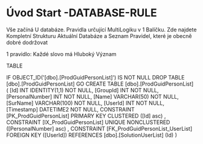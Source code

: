 ﻿# Úvod   Start -DATABASE-RULE  

Vše začíná U databáze. 
Pravidla určující MultiLogiku v 1 Balíčku.
Zde najdete Kompletní Strukturu Aktuální Databáze
a Seznam Pravidel, které je obecně dobré dodržovat

1 pravidlo: Každé slovo má Hluboký Význam

TABLE


 IF OBJECT_ID('[dbo].[ProdGuidPersonList]') IS NOT NULL 
 DROP TABLE [dbo].[ProdGuidPersonList] 
 GO
 CREATE TABLE [dbo].[ProdGuidPersonList] ( 
 [Id]              INT              IDENTITY(1,1)          NOT NULL,
 [GroupId]         INT                                     NOT NULL,
 [PersonalNumber]  INT                                     NOT NULL,
 [Name]            VARCHAR(50)                             NOT NULL,
 [SurName]         VARCHAR(100)                            NOT NULL,
 [UserId]          INT                                     NOT NULL,
 [Timestamp]       DATETIME2                               NOT NULL,
 CONSTRAINT   [PK_ProdGuidPersonList]  PRIMARY KEY CLUSTERED    ([Id] asc) ,
 CONSTRAINT   [IX_ProdGuidPersonList]  UNIQUE      NONCLUSTERED ([PersonalNumber] asc) ,
 CONSTRAINT [FK_ProdGuidPersonList_UserList] FOREIGN KEY ([UserId]) REFERENCES [dbo].[SolutionUserList] (Id) )
 
 